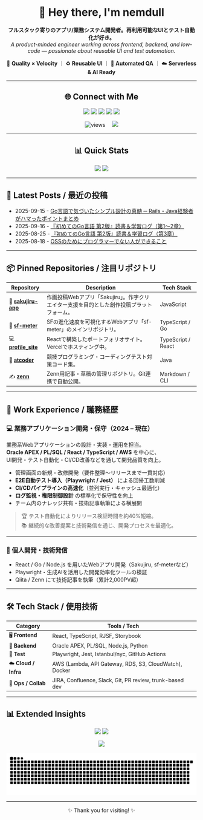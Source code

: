 <!-- README.md -->

<div align="center">

# 👋 Hey there, I'm **nemdull**
**フルスタック寄りのアプリ/業務システム開発者。再利用可能なUIとテスト自動化が好き。**  
*A product-minded engineer working across frontend, backend, and low-code — passionate about reusable UI and test automation.*

💪 **Quality × Velocity** ｜ ♻️ **Reusable UI** ｜ 🤖 **Automated QA** ｜ ☁️ **Serverless & AI Ready**

---

## 🌐 Connect with Me

<p align="center">
  <a href="https://www.linkedin.com/in/nemdull/"><img src="https://img.shields.io/badge/-LinkedIn-0A66C2?style=for-the-badge&logo=linkedin&logoColor=white"/></a>
  <a href="https://qiita.com/nemdull"><img src="https://img.shields.io/badge/-Qiita-55C500?style=for-the-badge&logo=qiita&logoColor=white"/></a>
  <a href="https://zenn.dev/nemdull"><img src="https://img.shields.io/badge/-Zenn-3EA8FF?style=for-the-badge&logo=zenn&logoColor=white"/></a>
  <a href="https://www.nemdull.com/"><img src="https://img.shields.io/badge/-Portfolio-000?style=for-the-badge&logo=google-chrome&logoColor=white"/></a>
  <a href="https://findy-code.io/skills-share/6l9E_223HPNgn"><img src="https://img.shields.io/badge/-Findy%20Skill-FF5722?style=for-the-badge&logo=readthedocs&logoColor=white"/></a>
</p>

<img src="https://komarev.com/ghpvc/?username=nemdull&style=flat-square&label=Profile+Views" alt="views"/>　
<img src="https://img.shields.io/github/followers/nemdull?style=flat-square&label=Followers"/>

---

## 📊 Quick Stats

<p align="center">
  <img src="https://github-profile-summary-cards.vercel.app/api/cards/stats?username=nemdull&theme=tokyonight" height="150"/>
  <img src="https://github-readme-stats.vercel.app/api/top-langs/?username=nemdull&layout=compact&theme=tokyonight&hide_border=true" height="150"/>
</p>

</div>

---

## 📝 Latest Posts / 最近の投稿

<!-- posts:start -->
- 2025-09-15 - [Go言語で気づいたシンプル設計の真髄 ─ Rails・Java経験者がハマったポイントまとめ](https://qiita.com/nemdull/items/7ff73572ccc3c78d311d)
- 2025-09-16 - [『初めてのGo言語 第2版』読書＆学習ログ（第1〜2章）](https://qiita.com/nemdull/items/4a6a9df723fefad6c0bc)
- 2025-08-25 - [『初めてのGo言語 第2版』読書＆学習ログ（第3章）](https://qiita.com/nemdull/items/c51875f636e074358d1e)
- 2025-08-18 - [OSSのためにプログラマーでない人ができること](https://qiita.com/nemdull/items/c48da157ee8f56898cba)
<!-- posts:end -->

---

## 📦 Pinned Repositories / 注目リポジトリ

<div align="center">

| Repository | Description | Tech Stack |
|-------------|--------------|------------|
| 🎨 [**sakujiru-app**](https://github.com/nemdull/sakujiru-app) | 作画投稿Webアプリ「Sakujiru」。作字クリエイター支援を目的とした創作投稿プラットフォーム。 | JavaScript |
| 🚀 [**sf-meter**](https://github.com/nemdull/sf-meter) | SFの進化速度を可視化するWebアプリ「sf-meter」のメインリポジトリ。 | TypeScript / Go |
| 💻 [**profile_site**](https://github.com/nemdull/profile_site) | Reactで構築したポートフォリオサイト。Vercelでホスティング中。 | TypeScript / React |
| 🧩 [**atcoder**](https://github.com/nemdull/atcoder) | 競技プログラミング・コーディングテスト対策コード集。 | Java |
| ✍️ [**zenn**](https://github.com/nemdull/zenn) | Zenn用記事・草稿の管理リポジトリ。Git連携で自動公開。 | Markdown / CLI |

</div>

---

## 💼 Work Experience / 職務経歴

### 💻 業務アプリケーション開発・保守（2024 – 現在）
業務系Webアプリケーションの設計・実装・運用を担当。  
**Oracle APEX / PL/SQL / React / TypeScript / AWS** を中心に、  
UI開発・テスト自動化・CI/CD改善などを通して開発品質を向上。

- 管理画面の新規・改修開発（要件整理〜リリースまで一貫対応）  
- **E2E自動テスト導入（Playwright / Jest）** による回帰工数削減  
- **CI/CDパイプラインの高速化**（並列実行・キャッシュ最適化）  
- **ログ監視・権限制御設計** の標準化で保守性を向上  
- チーム内のナレッジ共有・技術記事執筆による横展開  

> 🏆 テスト自動化によりリリース検証時間を約40%短縮。  
> 📚 継続的な改善提案と技術発信を通じ、開発プロセスを最適化。

---

### 🧩 個人開発・技術発信
- React / Go / Node.js を用いたWebアプリ開発（Sakujiru, sf-meterなど）  
- Playwright・生成AIを活用した開発効率化ツールの検証  
- Qiita / Zenn にて技術記事を執筆（累計2,000PV超）

---

## 🛠 Tech Stack / 使用技術

| Category | Tools / Tech |
|-----------|--------------|
| 🖥 **Frontend** | React, TypeScript, RJSF, Storybook |
| 🧮 **Backend** | Oracle APEX, PL/SQL, Node.js, Python |
| 🧪 **Test** | Playwright, Jest, Istanbul/nyc, GitHub Actions |
| ☁️ **Cloud / Infra** | AWS (Lambda, API Gateway, RDS, S3, CloudWatch), Docker |
| 🧰 **Ops / Collab** | JIRA, Confluence, Slack, Git, PR review, trunk-based dev |

---

## 📊 Extended Insights

<p align="center">
  <img src="https://github-profile-summary-cards.vercel.app/api/cards/repos-per-language?username=nemdull&theme=tokyonight" height="150"/>
  <img src="https://github-profile-trophy.vercel.app/?username=nemdull&theme=tokyonight&column=6&margin-w=5&margin-h=5" height="150"/>
</p>

<p align="center">
  <img src="https://github-readme-activity-graph.vercel.app/graph?username=nemdull&theme=tokyo-night" height="200"/>
</p>

<p align="center">
  <img src="https://raw.githubusercontent.com/nemdull/nemdull/output/github-contribution-grid-snake.svg" alt="Snake animation"/>
</p>

---

<p align="center">✨ Thank you for visiting! ✨</p>
